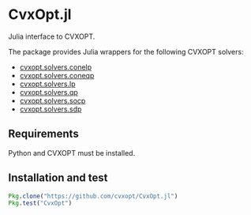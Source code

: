 # CvxOpt.jl

Julia interface to CVXOPT.

The package provides Julia wrappers for the following CVXOPT solvers:

- [cvxopt.solvers.conelp](http://cvxopt.org/userguide/coneprog.html?#linear-cone-programs)
- [cvxopt.solvers.coneqp](http://cvxopt.org/userguide/coneprog.html?#quadratic-cone-programs)
- [cvxopt.solvers.lp](http://cvxopt.org/userguide/coneprog.html?#linear-programming)
- [cvxopt.solvers.qp](http://cvxopt.org/userguide/coneprog.html?#quadratic-programming)
- [cvxopt.solvers.socp](http://cvxopt.org/userguide/coneprog.html?#second-order-cone-programming)
- [cvxopt.solvers.sdp](http://cvxopt.org/userguide/coneprog.html?#semidefinite-programming)


## Requirements

Python and CVXOPT must be installed. 

## Installation and test

```julia
Pkg.clone("https://github.com/cvxopt/CvxOpt.jl")
Pkg.test("CvxOpt")
```



<!---

[![Build Status](https://travis-ci.org/cvxopt/CvxOpt.jl.svg?branch=master)](https://travis-ci.org/cvxopt/CvxOpt.jl)

[![Coverage Status](https://coveralls.io/repos/cvxopt/CvxOpt.jl/badge.svg?branch=master&service=github)](https://coveralls.io/github/cvxopt/CvxOpt.jl?branch=master)

[![codecov.io](http://codecov.io/github/cvxopt/CvxOpt.jl/coverage.svg?branch=master)](http://codecov.io/github/cvxopt/CvxOpt.jl?branch=master)

-->

